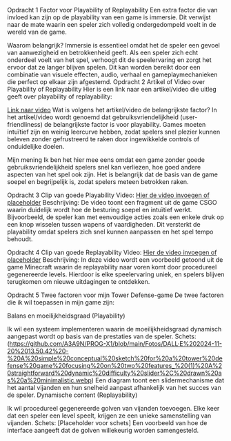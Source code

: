 Opdracht 1
Factor voor Playability of Replayability
Een extra factor die van invloed kan zijn op de playability van een game is immersie. Dit verwijst naar de mate waarin een speler zich volledig ondergedompeld voelt in de wereld van de game.

Waarom belangrijk?
Immersie is essentieel omdat het de speler een gevoel van aanwezigheid en betrokkenheid geeft. Als een speler zich echt onderdeel voelt van het spel, verhoogt dit de speelervaring en zorgt het ervoor dat ze langer blijven spelen. Dit kan worden bereikt door een combinatie van visuele effecten, audio, verhaal en gameplaymechanieken die perfect op elkaar zijn afgestemd.
Opdracht 2
Artikel of Video over Playability of Replayability
Hier is een link naar een artikel/video die uitleg geeft over playability of replayability:

[Link naar video](https://www.youtube.com/watch?v=iSZ4_1ZMIJc)
Wat is volgens het artikel/video de belangrijkste factor?
In het artikel/video wordt genoemd dat gebruiksvriendelijkheid (user-friendliness) de belangrijkste factor is voor playability. Games moeten intuïtief zijn en weinig leercurve hebben, zodat spelers snel plezier kunnen beleven zonder gefrustreerd te raken door ingewikkelde controls of onduidelijke doelen.

Mijn mening
Ik ben het hier mee eens omdat een game zonder goede gebruiksvriendelijkheid spelers snel kan verliezen, hoe goed andere aspecten van het spel ook zijn. Het is belangrijk dat de basis van de game soepel en begrijpelijk is, zodat spelers meteen betrokken raken.

Opdracht 3
Clip van goede Playability
Video: [Hier de video invoegen of placeholder](https://www.youtube.com/watch?v=qrTuau1FwbI)
Beschrijving:
De video toont een fragment uit de game CSGO waarin duidelijk wordt hoe de besturing soepel en intuïtief werkt. Bijvoorbeeld, de speler kan met eenvoudige acties zoals een enkele druk op een knop wisselen tussen wapens of vaardigheden. Dit versterkt de playability omdat spelers zich snel kunnen aanpassen en het spel tempo behoudt.

Opdracht 4
Clip van goede Replayability
Video: [Hier de video invoegen of placeholder](https://www.youtube.com/watch?v=pyV68KvUwlw)
Beschrijving:
In deze video wordt een voorbeeld getoond uit de game Minecraft waarin de replayability naar voren komt door procedureel gegenereerde levels. Hierdoor is elke speelervaring uniek, en spelers blijven terugkomen om nieuwe uitdagingen te ontdekken.

Opdracht 5
Twee factoren voor mijn Tower Defense-game
De twee factoren die ik wil toepassen in mijn game zijn:

Balans en moeilijkheidsgraad (Playability)

Ik wil een systeem implementeren waarin de moeilijkheidsgraad dynamisch aangepast wordt op basis van de prestaties van de speler.
Schets: (https://github.com/A3A9N/PROG-X1/blob/main/Fotos/DALL·E%202024-11-20%2013.50.42%20-%20A%20simple%20conceptual%20sketch%20for%20a%20tower%20defense%20game%20focusing%20on%20two%20features_%20(1)%20A%20straightforward%20dynamic%20difficulty%20slider%2C%20drawn%20as%20a%20minimalistic.webp) Een diagram toont een slidermechanisme dat het aantal vijanden en hun snelheid aanpast afhankelijk van het succes van de speler.
Dynamische content (Replayability)

Ik wil procedureel gegenereerde golven van vijanden toevoegen. Elke keer dat een speler een level speelt, krijgen ze een unieke samenstelling van vijanden.
Schets: [Placeholder voor schets] Een voorbeeld van hoe de interface aangeeft dat de golven willekeurig worden samengesteld.

